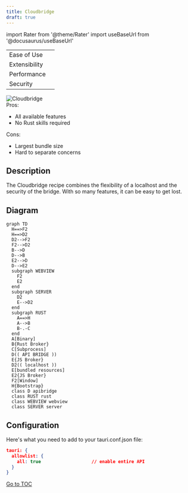 ```yaml
---
title: Cloudbridge
draft: true
---
```


import Rater from '@theme/Rater'
import useBaseUrl from '@docusaurus/useBaseUrl'

<div className=row>
  <div className=col col--4>
    <table>
      <tr>
        <td>Ease of Use</td>
        <td><Rater value=1/></td>
      </tr>
      <tr>
        <td>Extensibility</td>
        <td><Rater value=5/></td>
      </tr>
      <tr>
        <td>Performance</td>
        <td><Rater value=3/></td>
      </tr>
      <tr>
        <td>Security</td>
        <td><Rater value=2/></td>
      </tr>
    </table>
  </div>
  <div className=col col--4 pattern-logo>
    <img src={useBaseUrl('img/recipes/Cloudbridge.svg')} alt=Cloudbridge />
  </div>
    <div className=col col--4>
    Pros:
    <ul>
      <li>All available features</li>
      <li>No Rust skills required</li>
    </ul>
    Cons:
    <ul>
      <li>Largest bundle size</li>
      <li>Hard to separate concerns</li>
    </ul>
  </div>
</div>

## Description

The Cloudbridge recipe combines the flexibility of a localhost and the security of the bridge. With so many features, it can be easy to get lost.

## Diagram

```mermaid
graph TD
  H==>F2
  H==>D2
  D2-->F2
  F2-->D2
  B-->D
  D-->B
  E2-->D
  D-->E2
  subgraph WEBVIEW
    F2
    E2
  end
  subgraph SERVER
    D2
    E-->D2
  end
  subgraph RUST
    A==>H
    A-->B
    B-.-C
  end
  A[Binary]
  B{Rust Broker}
  C[Subprocess]
  D(( API BRIDGE ))
  E{JS Broker}
  D2(( localhost ))
  E[bundled resources]
  E2{JS Broker}
  F2[Window]
  H{Bootstrap}
  class D apibridge
  class RUST rust
  class WEBVIEW webview
  class SERVER server
```

## Configuration

Here's what you need to add to your tauri.conf.json file:

```json
tauri: {
  allowlist: {
    all: true                   // enable entire API
  }
}
```
<span style='float: footnote;'><a href="../../../index.html#toc">Go to TOC</a></span>

